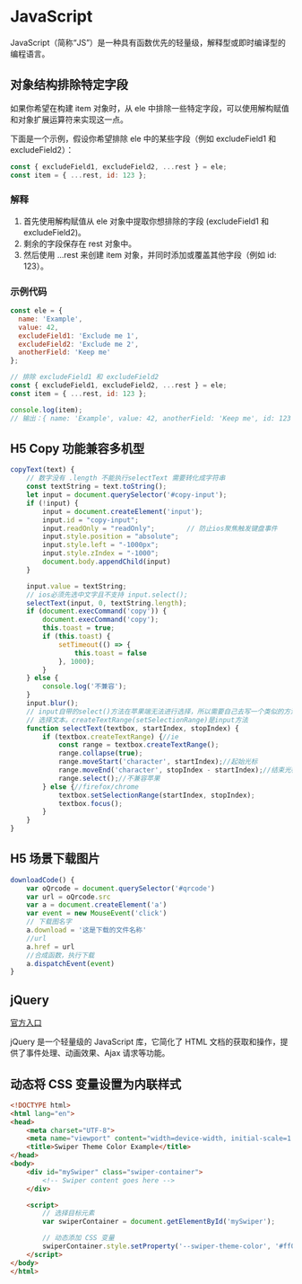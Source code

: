 # JavaScript

JavaScript（简称“JS”）是一种具有函数优先的轻量级，解释型或即时编译型的编程语言。

## 对象结构排除特定字段

如果你希望在构建 item 对象时，从 ele 中排除一些特定字段，可以使用解构赋值和对象扩展运算符来实现这一点。

下面是一个示例，假设你希望排除 ele 中的某些字段（例如 excludeField1 和 excludeField2）：

```js
const { excludeField1, excludeField2, ...rest } = ele;
const item = { ...rest, id: 123 };
```
### 解释

1. 首先使用解构赋值从 ele 对象中提取你想排除的字段 (excludeField1 和 excludeField2)。
2. 剩余的字段保存在 rest 对象中。
3. 然后使用 ...rest 来创建 item 对象，并同时添加或覆盖其他字段（例如 id: 123）。

### 示例代码

```js
const ele = {
  name: 'Example',
  value: 42,
  excludeField1: 'Exclude me 1',
  excludeField2: 'Exclude me 2',
  anotherField: 'Keep me'
};

// 排除 excludeField1 和 excludeField2
const { excludeField1, excludeField2, ...rest } = ele;
const item = { ...rest, id: 123 };

console.log(item);
// 输出：{ name: 'Example', value: 42, anotherField: 'Keep me', id: 123 }
```


## H5 Copy 功能兼容多机型

```javascript
copyText(text) {
    // 数字没有 .length 不能执行selectText 需要转化成字符串
    const textString = text.toString();
    let input = document.querySelector('#copy-input');
    if (!input) {
        input = document.createElement('input');
        input.id = "copy-input";
        input.readOnly = "readOnly";        // 防止ios聚焦触发键盘事件
        input.style.position = "absolute";
        input.style.left = "-1000px";
        input.style.zIndex = "-1000";
        document.body.appendChild(input)
    }

    input.value = textString;
    // ios必须先选中文字且不支持 input.select();
    selectText(input, 0, textString.length);
    if (document.execCommand('copy')) {
        document.execCommand('copy');
        this.toast = true;
        if (this.toast) {
            setTimeout(() => {
                this.toast = false
            }, 1000);
        }
    } else {
        console.log('不兼容');
    }
    input.blur();
    // input自带的select()方法在苹果端无法进行选择，所以需要自己去写一个类似的方法
    // 选择文本。createTextRange(setSelectionRange)是input方法
    function selectText(textbox, startIndex, stopIndex) {
        if (textbox.createTextRange) {//ie
            const range = textbox.createTextRange();
            range.collapse(true);
            range.moveStart('character', startIndex);//起始光标
            range.moveEnd('character', stopIndex - startIndex);//结束光标
            range.select();//不兼容苹果
        } else {//firefox/chrome
            textbox.setSelectionRange(startIndex, stopIndex);
            textbox.focus();
        }
    }
}
```

## H5 场景下载图片

```javascript
downloadCode() {
    var oQrcode = document.querySelector('#qrcode')
    var url = oQrcode.src
    var a = document.createElement('a')
    var event = new MouseEvent('click')
    // 下载图名字
    a.download = '这是下载的文件名称'
    //url
    a.href = url
    //合成函数，执行下载
    a.dispatchEvent(event)
}
```

## jQuery

[官方入口](https://jquery.com/)

jQuery 是一个轻量级的 JavaScript 库，它简化了 HTML 文档的获取和操作，提供了事件处理、动画效果、Ajax 请求等功能。

## 动态将 CSS 变量设置为内联样式

``` html
<!DOCTYPE html>
<html lang="en">
<head>
    <meta charset="UTF-8">
    <meta name="viewport" content="width=device-width, initial-scale=1.0">
    <title>Swiper Theme Color Example</title>
</head>
<body>
    <div id="mySwiper" class="swiper-container">
        <!-- Swiper content goes here -->
    </div>

    <script>
        // 选择目标元素
        var swiperContainer = document.getElementById('mySwiper');

        // 动态添加 CSS 变量
        swiperContainer.style.setProperty('--swiper-theme-color', '#ff0000'); // 红色
    </script>
</body>
</html>
```